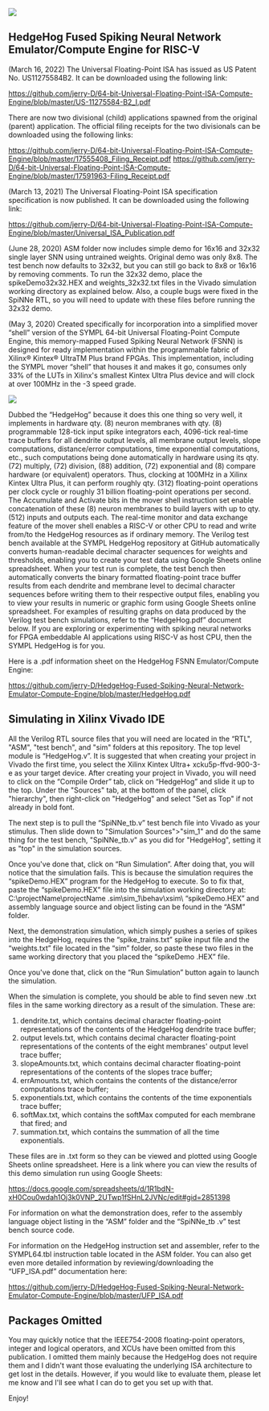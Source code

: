 ![](https://github.com/jerry-D/HedgeHog-Fused-Spiking-Neural-Network-Emulator-Compute-Engine/blob/master/HedgeHog_Logo.png )
## HedgeHog Fused Spiking Neural Network Emulator/Compute Engine for RISC-V
(March 16, 2022) The Universal Floating-Point ISA has issued as US Patent No. US11275584B2.  It can be downloaded using the following link:

https://github.com/jerry-D/64-bit-Universal-Floating-Point-ISA-Compute-Engine/blob/master/US-11275584-B2_I.pdf

There are now two divisional (child) applications spawned from the original (parent) application.  The official filing receipts for the two divisionals can be downloaded using the following links:

https://github.com/jerry-D/64-bit-Universal-Floating-Point-ISA-Compute-Engine/blob/master/17555408_Filing_Receipt.pdf
https://github.com/jerry-D/64-bit-Universal-Floating-Point-ISA-Compute-Engine/blob/master/17591963-Filing_Receipt.pdf

(March 13, 2021) The Universal Floating-Point ISA specification specification is now published. It can be downloaded using the following link:

https://github.com/jerry-D/64-bit-Universal-Floating-Point-ISA-Compute-Engine/blob/master/Universal_ISA_Publication.pdf

(June 28, 2020) ASM folder now includes simple demo for 16x16 and 32x32 single layer SNN using untrained weights.  Original demo was only 8x8.  The test bench now defaults to 32x32, but you can still go back to 8x8 or 16x16 by removing comments.  To run the 32x32 demo, place the spikeDemo32x32.HEX and weights_32x32.txt files in the Vivado simulation working directory as explained below.  Also, a couple bugs were fixed in the SpiNNe RTL, so you will need to update with these files before running the 32x32 demo.

(May 3, 2020)   Created specifically for incorporation into a simplified mover “shell” version of the SYMPL 64-bit Universal Floating-Point Compute Engine, this memory-mapped Fused Spiking Neural Network (FSNN) is designed for ready implementation within the programmable fabric of Xilinx® Kintex® UltraTM Plus brand FPGAs. This implementation, including the SYMPL mover “shell” that houses it and makes it go, consumes only 33% of the LUTs in Xilinx's smallest Kintex Ultra Plus device and will clock at over 100MHz in the -3 speed grade.

![](https://github.com/jerry-D/HedgeHog-Fused-Spiking-Neural-Network-Emulator-Compute-Engine/blob/master/RISC_V_HedgeHog_Blk.png )

Dubbed the “HedgeHog” because it does this one thing so very well, it implements in hardware qty. (8) neuron membranes with qty. (8) programmable 128-tick input spike integrators each, 4096-tick real-time trace buffers for all dendrite output levels, all membrane output levels, slope computations, distance/error computations, time exponential computations, etc., such computations being done automatically in hardware using its qty. (72) multiply, (72) division, (88) addition, (72) exponential and (8) compare hardware (or equivalent) operators. Thus, clocking at 100MHz in a Xilinx Kintex Ultra Plus, it can perform roughly qty. (312) floating-point operations per clock cycle or roughly 31 billion floating-point operations per second. The Accumulate and Activate bits in the mover shell instruction set enable concatenation of these (8) neuron membranes to build layers with up to qty. (512) inputs and outputs each.
The real-time monitor and data exchange feature of the mover shell enables a RISC-V or other CPU to read and write from/to the HedgeHog resources as if ordinary memory.
The Verilog test bench available at the SYMPL HedgeHog repository at GitHub automatically converts human-readable decimal character sequences for weights and thresholds, enabling you to create your test data using Google Sheets online spreadsheet. When your test
run is complete, the test bench then automatically converts the binary formatted floating-point trace buffer results from each dendrite and membrane level to decimal character sequences before writing them to their respective output files, enabling you to view your results in numeric or graphic form using Google Sheets online spreadsheet. For examples of resulting graphs on data produced by the Verilog test bench simulations, refer to the “HedgeHog.pdf” document below.  If you are exploring or experimenting with spiking neural networks for FPGA embeddable AI applications using RISC-V as host CPU, then the SYMPL HedgeHog is for you. 

Here is a .pdf information sheet on the HedgeHog FSNN Emulator/Compute Engine:

https://github.com/jerry-D/HedgeHog-Fused-Spiking-Neural-Network-Emulator-Compute-Engine/blob/master/HedgeHog.pdf 

## Simulating in Xilinx Vivado IDE
All the Verilog RTL source files that you will need are located in the “RTL", "ASM", "test bench", and "sim" folders at this repository.  The top level module is “HedgeHog.v”.  It is suggested that when creating your project in Vivado the first time, you select the Xilinx Kintex Ultra+ xcku5p-ffvd-900-3-e as your target device.  After creating your project in Vivado, you will need to click on the “Compile Order” tab, click on “HedgeHog” and slide it up to the top.  Under the "Sources" tab, at the bottom of the panel, click "hierarchy", then right-click on "HedgeHog" and select "Set as Top" if not already in bold font.  

The next step is to pull the “SpiNNe_tb.v” test bench file into Vivado as your stimulus.  Then slide down to "Simulation Sources">"sim_1" and do the same thing for the test bench, "SpiNNe_tb.v" as you did for "HedgeHog", setting it as "top" in the simulation sources. 

Once you've done that, click on “Run Simulation”.  After doing that, you will notice that the simulation fails.  This is because the simulation requires the “spikeDemo.HEX” program for the HedgeHog to execute. So to fix that, paste the “spikeDemo.HEX” file into the simulation working directory at:  C:\projectName\projectName .sim\sim_1\behav\xsim\ “spikeDemo.HEX” and assembly language source and object listing can be found in the “ASM” folder.  

Next, the demonstration simulation, which simply pushes a series of spikes into the HedgeHog, requires the “spike_trains.txt” spike input file and the “weights.txt” file located in the “sim” folder,  so paste  these two files in the same working directory that you placed the “spikeDemo .HEX” file.

Once you've done that, click on the “Run Simulation” button again to launch the simulation.

When the simulation is complete, you should be able to find seven new .txt files in the same working directory as a result of the simulation.  These are:
1) dendrite.txt, which contains decimal character floating-point representations of the contents of the HedgeHog dendrite trace buffer;
2) output levels.txt, which contains decimal character floating-point representations of the contents of the eight membranes' output level trace buffer;
3) slopeAmounts.txt, which contains decimal character floating-point representations of the contents of the slopes trace buffer;
4) errAmounts.txt, which contains the contents of the distance/error computations trace buffer;
5) exponentials.txt, which contains the contents of the time exponentials trace buffer;
6) softMax.txt, which contains the softMax computed for each membrane that fired; and
7) summation.txt, which contains the summation of all the time exponentials.

These files are in .txt form so they can be viewed and plotted using Google Sheets online spreadsheet.  Here is a link where you can view the results of this demo simulation run using Google Sheets:

https://docs.google.com/spreadsheets/d/1R1bdN-xH0Cou0wdah1Oj3k0VNP_2UTwp1fSHnL2JVNc/edit#gid=2851398 

For information on what the demonstration does, refer to the assembly language object listing in the “ASM” folder and the “SpiNNe_tb .v” test bench source code.

For information on the HedgeHog instruction set and assembler, refer to the SYMPL64.tbl instruction table located in the ASM folder.  You can also get even more detailed information by reviewing/downloading the “UFP_ISA.pdf” documentation here:

https://github.com/jerry-D/HedgeHog-Fused-Spiking-Neural-Network-Emulator-Compute-Engine/blob/master/UFP_ISA.pdf

## Packages Omitted
You may quickly notice that the IEEE754-2008 floating-point operators, integer and logical operators, and XCUs have been omitted from this publication.  I omitted them mainly because the HedgeHog does not require them and I didn't want those evaluating the underlying ISA architecture to get lost in the details.  However, if you would like to evaluate them, please let me know and I'll see what I can do to get you set up with that.

Enjoy!
